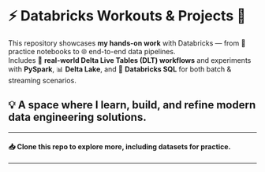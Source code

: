 # ⚡ Databricks Workouts & Projects 🚀

This repository showcases **my hands-on work** with Databricks — from 🧩 practice notebooks to 🌐 end-to-end data pipelines.  
Includes 🔄 **real-world Delta Live Tables (DLT) workflows** and experiments with **PySpark**, 📊 **Delta Lake**, and 📝 **Databricks SQL** for both batch & streaming scenarios.

## 💡 A space where I learn, build, and refine modern data engineering solutions.

---
#### 📥 **Clone this repo to explore more**, including datasets for practice.
---
